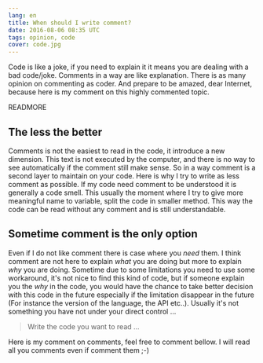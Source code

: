 ```yaml
---
lang: en
title: When should I write comment?
date: 2016-08-06 08:35 UTC
tags: opinion, code
cover: code.jpg
---
```


Code is like a joke, if you need to explain it it means you are dealing with a bad code/joke.
Comments in a way are like explanation.
There is as many opinion on commenting as coder.
And prepare to be amazed, dear Internet, because here is my comment on this highly commented topic.

READMORE

## The less the better

Comments is not the easiest to read in the code, it introduce a new dimension. 
This text is not executed by the computer, and there is no way to see automatically if the comment still make sense. 
So in a way comment is a second layer to maintain on your code.
Here is why I try to write as less comment as possible.
If my code need comment to be understood it is generally a code smell.
This usually the moment where I try to give more meaningful name to variable, split the code in smaller method. 
This way the code can be read without any comment and is still understandable.

## Sometime comment is the only option

Even if I do not like comment there is case where you *need* them.
I think comment are not here to explain *what* you are doing but more to explain *why* you are doing.
Sometime due to some limitations you need to use some workaround, it's not nice to find this kind of code, but if someone explain you the *why* in the code, you would have the chance to take better decision with this code in the future especially if the limitation disappear in the future (For instance the version of the language, the API etc..).
Usually it's not something you have not under your direct control ...

> Write the code you want to read ...

Here is my comment on comments, feel free to comment bellow. I will read all you comments even if comment them ;-)